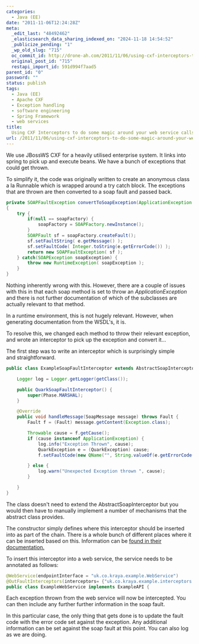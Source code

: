 ```yaml
---
categories:
  - Java (EE)
date: "2011-11-06T12:24:28Z"
meta:
  _edit_last: "48492462"
  _elasticsearch_data_sharing_indexed_on: "2024-11-18 14:54:52"
  _publicize_pending: "1"
  _wp_old_slug: "715"
  oc_commit_id: http://drone-ah.com/2011/11/06/using-cxf-interceptors-to-do-some-magic-around-your-web-service-calls-1105/1320582271
  original_post_id: "715"
  restapi_import_id: 591d994f7aad5
parent_id: "0"
password: ""
status: publish
tags:
  - Java (EE)
  - Apache CXF
  - Exception handling
  - software engineering
  - Spring Framework
  - web services
title:
  Using CXF Interceptors to do some magic around your web service calls [1105]
url: /2011/11/06/using-cxf-interceptors-to-do-some-magic-around-your-web-service-calls-1105/
---
```


We use JBossWS CXF for a heavily utilised enterprise system. It links into
spring to pick up and execute beans. We have a bunch of exceptions that could
get thrown.

To simplify it, the code was originally written to create an anonymous class a
la Runnable which is wrapped around a try catch block. The exceptions that are
thrown are then converted to a soap fault and passed back.

```java
private SOAPFaultException convertToSoapException(ApplicationException e)
{
    try {
        if(null == soapFactory) {
            soapFactory = SOAPFactory.newInstance();
        }
        SOAPFault sf = soapFactory.createFault();
        sf.setFaultString( e.getMessage() );
        sf.setFaultCode( Integer.toString(e.getErrorCode()) );
        return new SOAPFaultException( sf );
    } catch(SOAPException soapException) {
        throw new RuntimeException( soapException );
    }
}
```

Nothing inherently wrong with this. However, there are a couple of issues with
this in that each soap method is set to throw an _ApplicationException_ and
there is not further documentation of which of the subclasses are actually
relevant to that method.

In a runtime environment, this is not hugely relevant. However, when generating
documentation from the WSDL's, it is.

To resolve this, we changed each method to throw their relevant exception, and
wrote an interceptor to pick up the exception and convert it...

The first step was to write an interceptor which is surprisingly simple
and straightforward.

```java
public class ExampleSoapFaultInterceptor extends AbstractSoapInterceptor {

    Logger log = Logger.getLogger(getClass());

    public QuarkSoapFaultInterceptor() {
        super(Phase.MARSHAL);
    }

    @Override
    public void handleMessage(SoapMessage message) throws Fault {
        Fault f = (Fault) message.getContent(Exception.class);

        Throwable cause = f.getCause();
        if (cause instanceof ApplicationException) {
            log.info("Exception Thrown", cause);
            QuarkException e = (QuarkException) cause;
            f.setFaultCode(new QName("", String.valueOf(e.getErrorCode())));

        } else {
            log.warn("Unexpected Exception thrown ", cause);
        }

    }
}
```

The class doesn't need to extend the AbstractSoapInterceptor but you would then
have to manually implement a number of mechanisms that the abstract class
provides.

The constructor simply defines where this interceptor should be inserted into as
part of the chain. There is a whole bunch of different places where it can be
inserted based on this. Information can be
[found in their documentation.](http://cxf.apache.org/docs/interceptors.html "Apache CXF Interceptors")

To insert this interceptor into a web service, the service needs to be annotated
as follows:

```java
@WebService(endpointInterface = "uk.co.kraya.example.WebService")
@OutFaultInterceptors(interceptors= {"uk.co.kraya.example.interceptors.ExampleSoapFaultInterceptor"})
public class ExampleWebService implements ExampleAPI {
```

Each exception thrown from the web service will now be intercepted. You can then
include any further further information in the soap fault.

In this particular case, the only thing that gets done is to update the fault
code with the error code set against the exception. Any additional information
can be set against the soap fault at this point. You can also log as we are
doing.
